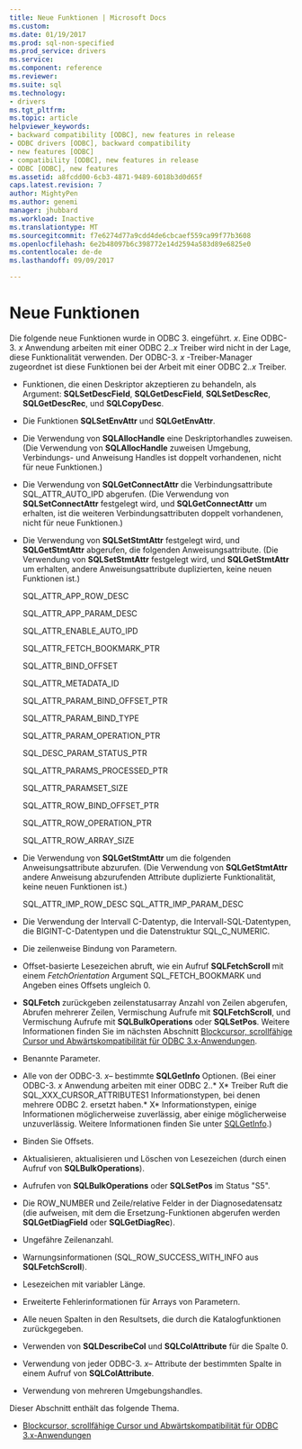 ```yaml
---
title: Neue Funktionen | Microsoft Docs
ms.custom: 
ms.date: 01/19/2017
ms.prod: sql-non-specified
ms.prod_service: drivers
ms.service: 
ms.component: reference
ms.reviewer: 
ms.suite: sql
ms.technology:
- drivers
ms.tgt_pltfrm: 
ms.topic: article
helpviewer_keywords:
- backward compatibility [ODBC], new features in release
- ODBC drivers [ODBC], backward compatibility
- new features [ODBC]
- compatibility [ODBC], new features in release
- ODBC [ODBC], new features
ms.assetid: a8fcdd00-6cb3-4871-9489-6018b3d0d65f
caps.latest.revision: 7
author: MightyPen
ms.author: genemi
manager: jhubbard
ms.workload: Inactive
ms.translationtype: MT
ms.sourcegitcommit: f7e6274d77a9cdd4de6cbcaef559ca99f77b3608
ms.openlocfilehash: 6e2b48097b6c398772e14d2594a583d89e6825e0
ms.contentlocale: de-de
ms.lasthandoff: 09/09/2017

---
```

# <a name="new-features"></a>Neue Funktionen
Die folgende neue Funktionen wurde in ODBC 3. eingeführt. *x*. Eine ODBC-3. *x* Anwendung arbeiten mit einer ODBC 2.*.x* Treiber wird nicht in der Lage, diese Funktionalität verwenden. Der ODBC-3. *x* -Treiber-Manager zugeordnet ist diese Funktionen bei der Arbeit mit einer ODBC 2.*.x* Treiber.  
  
-   Funktionen, die einen Deskriptor akzeptieren zu behandeln, als Argument: **SQLSetDescField**, **SQLGetDescField**, **SQLSetDescRec**, **SQLGetDescRec**, und **SQLCopyDesc**.  
  
-   Die Funktionen **SQLSetEnvAttr** und **SQLGetEnvAttr**.  
  
-   Die Verwendung von **SQLAllocHandle** eine Deskriptorhandles zuweisen. (Die Verwendung von **SQLAllocHandle** zuweisen Umgebung, Verbindungs- und Anweisung Handles ist doppelt vorhandenen, nicht für neue Funktionen.)  
  
-   Die Verwendung von **SQLGetConnectAttr** die Verbindungsattribute SQL_ATTR_AUTO_IPD abgerufen. (Die Verwendung von **SQLSetConnectAttr** festgelegt wird, und **SQLGetConnectAttr** um erhalten, ist die weiteren Verbindungsattributen doppelt vorhandenen, nicht für neue Funktionen.)  
  
-   Die Verwendung von **SQLSetStmtAttr** festgelegt wird, und **SQLGetStmtAttr** abgerufen, die folgenden Anweisungsattribute. (Die Verwendung von **SQLSetStmtAttr** festgelegt wird, und **SQLGetStmtAttr** um erhalten, andere Anweisungsattribute duplizierten, keine neuen Funktionen ist.)  
  
     SQL_ATTR_APP_ROW_DESC  
  
     SQL_ATTR_APP_PARAM_DESC  
  
     SQL_ATTR_ENABLE_AUTO_IPD  
  
     SQL_ATTR_FETCH_BOOKMARK_PTR  
  
     SQL_ATTR_BIND_OFFSET  
  
     SQL_ATTR_METADATA_ID  
  
     SQL_ATTR_PARAM_BIND_OFFSET_PTR  
  
     SQL_ATTR_PARAM_BIND_TYPE  
  
     SQL_ATTR_PARAM_OPERATION_PTR  
  
     SQL_DESC_PARAM_STATUS_PTR  
  
     SQL_ATTR_PARAMS_PROCESSED_PTR  
  
     SQL_ATTR_PARAMSET_SIZE  
  
     SQL_ATTR_ROW_BIND_OFFSET_PTR  
  
     SQL_ATTR_ROW_OPERATION_PTR  
  
     SQL_ATTR_ROW_ARRAY_SIZE  
  
-   Die Verwendung von **SQLGetStmtAttr** um die folgenden Anweisungsattribute abzurufen. (Die Verwendung von **SQLGetStmtAttr** andere Anweisung abzurufenden Attribute duplizierte Funktionalität, keine neuen Funktionen ist.)  
  
     SQL_ATTR_IMP_ROW_DESC SQL_ATTR_IMP_PARAM_DESC  
  
-   Die Verwendung der Intervall C-Datentyp, die Intervall-SQL-Datentypen, die BIGINT-C-Datentypen und die Datenstruktur SQL_C_NUMERIC.  
  
-   Die zeilenweise Bindung von Parametern.  
  
-   Offset-basierte Lesezeichen abruft, wie ein Aufruf **SQLFetchScroll** mit einem *FetchOrientation* Argument SQL_FETCH_BOOKMARK und Angeben eines Offsets ungleich 0.  
  
-   **SQLFetch** zurückgeben zeilenstatusarray Anzahl von Zeilen abgerufen, Abrufen mehrerer Zeilen, Vermischung Aufrufe mit **SQLFetchScroll**, und Vermischung Aufrufe mit **SQLBulkOperations** oder **SQLSetPos**. Weitere Informationen finden Sie im nächsten Abschnitt [Blockcursor, scrollfähige Cursor und Abwärtskompatibilität für ODBC 3.x-Anwendungen](../../../odbc/reference/develop-app/block-cursors-scrollable-backward-compatibility-odbc-3-x-applications.md).  
  
-   Benannte Parameter.  
  
-   Alle von der ODBC-3. *x*– bestimmte **SQLGetInfo** Optionen. (Bei einer ODBC-3. *x* Anwendung arbeiten mit einer ODBC 2..* X* Treiber Ruft die SQL_XXX_CURSOR_ATTRIBUTES1 Informationstypen, bei denen mehrere ODBC 2. ersetzt haben.* X* Informationstypen, einige Informationen möglicherweise zuverlässig, aber einige möglicherweise unzuverlässig. Weitere Informationen finden Sie unter [SQLGetInfo](../../../odbc/reference/syntax/sqlgetinfo-function.md).)  
  
-   Binden Sie Offsets.  
  
-   Aktualisieren, aktualisieren und Löschen von Lesezeichen (durch einen Aufruf von **SQLBulkOperations**).  
  
-   Aufrufen von **SQLBulkOperations** oder **SQLSetPos** im Status "S5".  
  
-   Die ROW_NUMBER und Zeile/relative Felder in der Diagnosedatensatz (die aufweisen, mit dem die Ersetzung-Funktionen abgerufen werden **SQLGetDiagField** oder **SQLGetDiagRec**).  
  
-   Ungefähre Zeilenanzahl.  
  
-   Warnungsinformationen (SQL_ROW_SUCCESS_WITH_INFO aus **SQLFetchScroll**).  
  
-   Lesezeichen mit variabler Länge.  
  
-   Erweiterte Fehlerinformationen für Arrays von Parametern.  
  
-   Alle neuen Spalten in den Resultsets, die durch die Katalogfunktionen zurückgegeben.  
  
-   Verwenden von **SQLDescribeCol** und **SQLColAttribute** für die Spalte 0.  
  
-   Verwendung von jeder ODBC-3. *x*– Attribute der bestimmten Spalte in einem Aufruf von **SQLColAttribute**.  
  
-   Verwendung von mehreren Umgebungshandles.  
  
 Dieser Abschnitt enthält das folgende Thema.  
  
-   [Blockcursor, scrollfähige Cursor und Abwärtskompatibilität für ODBC 3.x-Anwendungen](../../../odbc/reference/develop-app/block-cursors-scrollable-backward-compatibility-odbc-3-x-applications.md)

